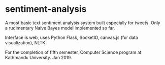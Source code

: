 # sentiment-analysis
A most basic text sentiment analysis system built especially for tweets. Only a rudimentary Naive Bayes model implemented so far. 

Interface is web, uses Python Flask, SocketIO, canvas.js (for data visualization), NLTK.

For the completion of fifth semester, Computer Science program at Kathmandu University. Jan 2019.
